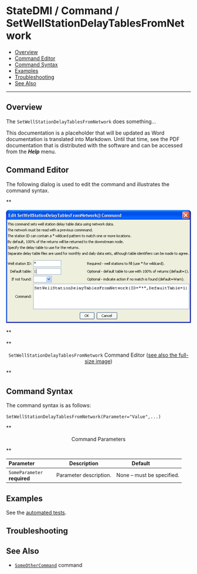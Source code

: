 # StateDMI / Command / SetWellStationDelayTablesFromNetwork #

* [Overview](#overview)
* [Command Editor](#command-editor)
* [Command Syntax](#command-syntax)
* [Examples](#examples)
* [Troubleshooting](#troubleshooting)
* [See Also](#see-also)

-------------------------

## Overview ##

The `SetWellStationDelayTablesFromNetwork` does something...

This documentation is a placeholder that will be updated as Word documentation is translated into Markdown.
Until that time, see the PDF documentation that is distributed with the software and can be accessed
from the ***Help*** menu.

## Command Editor ##

The following dialog is used to edit the command and illustrates the command syntax.

**<p style="text-align: center;">
![SetWellStationDelayTablesFromNetwork](SetWellStationDelayTablesFromNetwork.png)
</p>**

**<p style="text-align: center;">
`SetWellStationDelayTablesFromNetwork` Command Editor (<a href="../SetWellStationDelayTablesFromNetwork.png">see also the full-size image</a>)
</p>**

## Command Syntax ##

The command syntax is as follows:

```text
SetWellStationDelayTablesFromNetwork(Parameter="Value",...)
```
**<p style="text-align: center;">
Command Parameters
</p>**

| **Parameter**&nbsp;&nbsp;&nbsp;&nbsp;&nbsp;&nbsp;&nbsp;&nbsp;&nbsp;&nbsp;&nbsp;&nbsp; | **Description** | **Default**&nbsp;&nbsp;&nbsp;&nbsp;&nbsp;&nbsp;&nbsp;&nbsp;&nbsp;&nbsp; |
| --------------|-----------------|----------------- |
|`SomeParameter`<br>**required**|Parameter description.|None – must be specified.|

## Examples ##

See the [automated tests](https://github.com/OpenCDSS/cdss-app-statedmi-test/tree/master/test/regression/commands/SetWellStationDelayTablesFromNetwork).

## Troubleshooting ##

## See Also ##

* [`SomeOtherCommand`](../SomeOtherCommand/SomeOtherCommand) command
